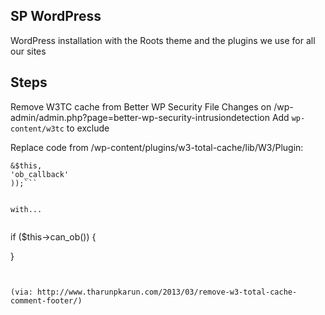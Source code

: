 SP WordPress
-----

WordPress installation with the Roots theme and the plugins we use for all our sites



Steps
---

Remove W3TC cache from Better WP Security File Changes on /wp-admin/admin.php?page=better-wp-security-intrusiondetection
Add `wp-content/w3tc` to exclude


Replace code from /wp-content/plugins/w3-total-cache/lib/W3/Plugin:

```ob_start(array(
&$this,
'ob_callback'
));```


with...


```
if ($this->can_ob()) {

}
```


(via: http://www.tharunpkarun.com/2013/03/remove-w3-total-cache-comment-footer/)